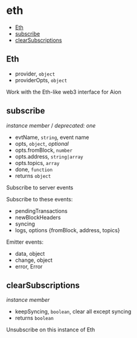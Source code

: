 # eth

+ [Eth](#Eth)
+ [subscribe](#subscribe)
+ [clearSubscriptions](#clearSubscriptions)

## Eth

+ provider, `object`
+ providerOpts, `object`

Work with the Eth-like web3 interface for Aion

## subscribe

*instance member* / *deprecated: one*

+ evtName, `string`, event name
+ opts, `object`, *optional*
+ opts.fromBlock, `number`
+ opts.address, `string|array`
+ opts.topics, `array`
+ done, `function`
+ returns `object` 

Subscribe to server events

Subscribe to these events:
+ pendingTransactions
+ newBlockHeaders
+ syncing
+ logs, options {fromBlock, address, topics}

Emitter events:
+ data, object
+ change, object
+ error, Error

## clearSubscriptions

*instance member*

+ keepSyncing, `boolean`, clear all except syncing
+ returns `boolean` 

Unsubscribe on this instance of Eth

